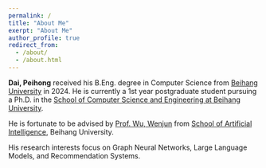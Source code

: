 ```yaml
---
permalink: /
title: "About Me"
exerpt: "About Me"
author_profile: true
redirect_from: 
  - /about/
  - /about.html
---
```


**Dai, Peihong** received his B.Eng. degree in Computer Science from [Beihang University](https://scse.buaa.edu.cn/) in 2024. He is currently a 1st year postgraduate student pursuing a Ph.D. in the [School of Computer Science and Engineering at Beihang University](https://scse.buaa.edu.cn/). 

He is fortunate to be advised by [Prof. Wu, Wenjun](https://iai.buaa.edu.cn/info/1013/1093.htm) from [School of Artificial Intelligence](https://iai.buaa.edu.cn/), Beihang University.

His research interests focus on Graph Neural Networks, Large Language Models, and Recommendation Systems.
